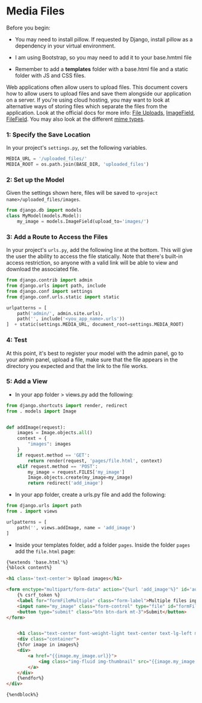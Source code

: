 

# Media Files

Before you begin:

- You may need to install pillow. If requested by Django, install pillow as a dependency in your virtual environment.

- I am using Bootstrap, so you may need to add it to your base.hmtml file

- Remember to add a **templates** folder with a base.html file and a static folder with JS and CSS files.

Web applications often allow users to upload files. This document covers how to allow users to upload files and save them alongside our application on a server. If you're using cloud hosting, you may want to look at alternative ways of storing files which separate the files from the application. Look at the official docs for more info: [File Uploads](https://docs.djangoproject.com/en/2.0/topics/http/file-uploads/), [ImageField](https://docs.djangoproject.com/en/2.0/ref/models/fields/#django.db.models.ImageField), [FileField](https://docs.djangoproject.com/en/2.0/ref/models/fields/#django.db.models.FileField). You may also look at the different [mime types](https://developer.mozilla.org/en-US/docs/Web/HTTP/Basics_of_HTTP/MIME_types/Complete_list_of_MIME_types).


### 1: Specify the Save Location

In your project's `settings.py`, set the following variables.

```python
MEDIA_URL = '/uploaded_files/'
MEDIA_ROOT = os.path.join(BASE_DIR, 'uploaded_files')

```
### 2: Set up the Model

Given the settings shown here, files will be saved to `<project name>/uploaded_files/images`.

```python
from django.db import models
class MyModel(models.Model):
    my_image = models.ImageField(upload_to='images/')
```

### 3: Add a Route to Access the Files

In your project's `urls.py`, add the following line at the bottom. This will give the user the ability to access the file statically. Note that there's built-in access restriction, so anyone with a valid link will be able to view and download the associated file.

```python
from django.contrib import admin
from django.urls import path, include
from django.conf import settings
from django.conf.urls.static import static

urlpatterns = [
    path('admin/', admin.site.urls),
    path('', include('<you_app_name>.urls'))
]  + static(settings.MEDIA_URL, document_root=settings.MEDIA_ROOT)

```

### 4: Test

At this point, it's best to register your model with the admin panel, go to your admin panel, upload a file, make sure that the file appears in the directory you expected and that the link to the file works.

### 5: Add a View

- In your app folder > views.py add the following:

```python
from django.shortcuts import render, redirect
from . models import Image


def addImage(request):
    images = Image.objects.all()
    context = {
        "images": images
    }
    if request.method == 'GET':
        return render(request, 'pages/file.html', context)
    elif request.method == 'POST':
        my_image = request.FILES['my_image']
        Image.objects.create(my_image=my_image)
        return redirect('add_image')

```
- In your app folder, create a urls.py file and add the following:

```python
from django.urls import path
from . import views

urlpatterns = [
    path('', views.addImage, name = 'add_image')
]
```
- Inside your templates folder, add a folder `pages`. Inside the folder `pages` add the `file.html` page:

```html
{%extends 'base.html'%}
{%block content%}

<h1 class='text-center'> Upload images</h1>

<form enctype="multipart/form-data" action="{%url 'add_image'%}" id='author-form' class='mt-3' method="POST">
    {% csrf_token %}
    <label for="formFileMultiple" class="form-label">Multiple files input example</label>
    <input name="my_image" class="form-control" type="file" id="formFileMultiple" multiple>
    <button type="submit" class="btn btn-dark mt-3">Submit</button>
</form>


    <h1 class="text-center font-weight-light text-center text-lg-left mt-4 mb-5">Thumbnail Gallery</h1>
    <div class="container">
    {%for image in images%}
    <div>
        <a href="{{image.my_image.url}}">
            <img class="img-fluid img-thumbnail" src="{{image.my_image.url}}" alt="">
        </a>
    </div>
    {%endfor%}
</div>

{%endblock%}

```




